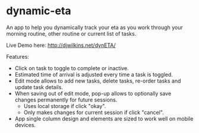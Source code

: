 # dynamic-eta
An app to help you dynamically track your eta as you work through your morning routine, other routine or current list of tasks.

Live Demo here: http://djwilkins.net/dynETA/

Features:
* Click on task to toggle to complete or inactive.
* Estimated time of arrival is adjusted every time a task is toggled.
* Edit mode allows to add new tasks, delete tasks, re-order tasks and update task details.
* When saving out of edit mode, pop-up allows to optionally save changes permanently for future sessions.
  * Uses local storage if click "okay".
  * Only makes changes for current session if click "cancel".
* App single column design and elements are sized to work well on mobile devices.